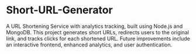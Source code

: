 # Short-URL-Generator
A URL Shortening Service with analytics tracking, built using Node.js and MongoDB. This project generates short URLs, redirects users to the original link, and tracks clicks for each shortened URL. Future improvements include an interactive frontend, enhanced analytics, and user authentication.
